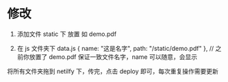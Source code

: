 # 修改

1. 添加文件
   static 下 放置 如 demo.pdf

2. 在 js 文件夹下 data.js
   { name: "这是名字", path: "/static/demo.pdf" }, // 之前你放置了 demo.pdf 保证一致文件名字，name 可以随意，会显示

将所有文件夹拖到 netilfy 下，传完，点击 deploy 即可，每次重复操作需要更新
